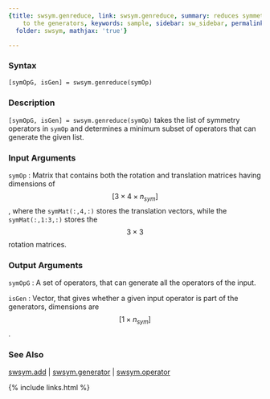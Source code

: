 ```yaml
---
{title: swsym.genreduce, link: swsym.genreduce, summary: reduces symmetry operators
    to the generators, keywords: sample, sidebar: sw_sidebar, permalink: swsym_genreduce,
  folder: swsym, mathjax: 'true'}

---
```

  
### Syntax
  
`[symOpG, isGen] = swsym.genreduce(symOp)`
  
### Description
  
`[symOpG, isGen] = swsym.genreduce(symOp)` takes the list of symmetry
operators in `symOp` and determines a minimum subset of operators that
can generate the given list.
  
### Input Arguments
  
`symOp`
: Matrix that contains both the rotation and translation matrices
  having dimensions of $$[3\times 4\times n_{sym}]$$, where the
  `symMat(:,4,:)` stores the translation vectors, while the
  `symMat(:,1:3,:)` stores the $$3\times 3$$ rotation matrices.
  
### Output Arguments
  
`symOpG`
: A set of operators, that can generate all the operators of the input.
 
`isGen`
: Vector, that gives whether a given input operator is part of
  the generators, dimensions are $$[1\times n_{sym}]$$.
  
### See Also
  
[swsym.add](swsym_add) \| [swsym.generator](swsym_generator) \| [swsym.operator](swsym_operator)
 

{% include links.html %}
